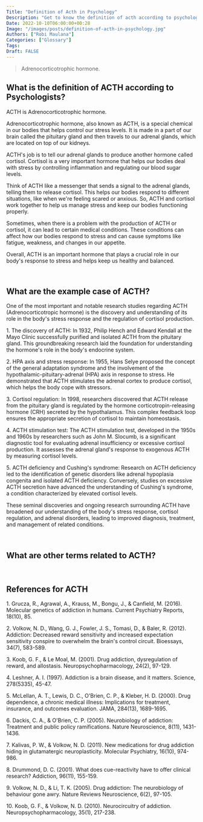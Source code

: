 ```yaml
---
Title: "Definition of Acth in Psychology"
Description: "Get to know the definition of acth according to psychologists."
Date: 2022-10-10T06:00:00+00:28
Image: "/images/posts/definition-of-acth-in-psychology.jpg"
Authors: ["Robi Maulana"]
Categories: ["Glossary"]
Tags: 
Draft: FALSE
---
```





> Adrenocorticotrophic hormone.

## What is the definition of ACTH according to Psychologists?

ACTH is Adrenocorticotrophic hormone.

Adrenocorticotrophic hormone, also known as ACTH, is a special chemical in our bodies that helps control our stress levels. It is made in a part of our brain called the pituitary gland and then travels to our adrenal glands, which are located on top of our kidneys.

ACTH's job is to tell our adrenal glands to produce another hormone called cortisol. Cortisol is a very important hormone that helps our bodies deal with stress by controlling inflammation and regulating our blood sugar levels.

Think of ACTH like a messenger that sends a signal to the adrenal glands, telling them to release cortisol. This helps our bodies respond to different situations, like when we're feeling scared or anxious. So, ACTH and cortisol work together to help us manage stress and keep our bodies functioning properly.

Sometimes, when there is a problem with the production of ACTH or cortisol, it can lead to certain medical conditions. These conditions can affect how our bodies respond to stress and can cause symptoms like fatigue, weakness, and changes in our appetite.

Overall, ACTH is an important hormone that plays a crucial role in our body's response to stress and helps keep us healthy and balanced.

 

## What are the example case of ACTH?

One of the most important and notable research studies regarding ACTH (Adrenocorticotropic hormone) is the discovery and understanding of its role in the body's stress response and the regulation of cortisol production.

1\. The discovery of ACTH: In 1932, Philip Hench and Edward Kendall at the Mayo Clinic successfully purified and isolated ACTH from the pituitary gland. This groundbreaking research laid the foundation for understanding the hormone's role in the body's endocrine system.

2\. HPA axis and stress response: In 1955, Hans Selye proposed the concept of the general adaptation syndrome and the involvement of the hypothalamic-pituitary-adrenal (HPA) axis in response to stress. He demonstrated that ACTH stimulates the adrenal cortex to produce cortisol, which helps the body cope with stressors.

3\. Cortisol regulation: In 1998, researchers discovered that ACTH release from the pituitary gland is regulated by the hormone corticotropin-releasing hormone (CRH) secreted by the hypothalamus. This complex feedback loop ensures the appropriate secretion of cortisol to maintain homeostasis.

4\. ACTH stimulation test: The ACTH stimulation test, developed in the 1950s and 1960s by researchers such as John M. Slocumb, is a significant diagnostic tool for evaluating adrenal insufficiency or excessive cortisol production. It assesses the adrenal gland's response to exogenous ACTH by measuring cortisol levels.

5\. ACTH deficiency and Cushing's syndrome: Research on ACTH deficiency led to the identification of genetic disorders like adrenal hypoplasia congenita and isolated ACTH deficiency. Conversely, studies on excessive ACTH secretion have advanced the understanding of Cushing's syndrome, a condition characterized by elevated cortisol levels.

These seminal discoveries and ongoing research surrounding ACTH have broadened our understanding of the body's stress response, cortisol regulation, and adrenal disorders, leading to improved diagnosis, treatment, and management of related conditions.

 

## What are other terms related to ACTH?

 

## References for ACTH

1\. Grucza, R., Agrawal, A., Krauss, M., Bongu, J., & Canfield, M. (2016). Molecular genetics of addiction in humans. Current Psychiatry Reports, 18(10), 85.

2\. Volkow, N. D., Wang, G. J., Fowler, J. S., Tomasi, D., & Baler, R. (2012). Addiction: Decreased reward sensitivity and increased expectation sensitivity conspire to overwhelm the brain's control circuit. Bioessays, 34(7), 583-589.

3\. Koob, G. F., & Le Moal, M. (2001). Drug addiction, dysregulation of reward, and allostasis. Neuropsychopharmacology, 24(2), 97-129.

4\. Leshner, A. I. (1997). Addiction is a brain disease, and it matters. Science, 278(5335), 45-47.

5\. McLellan, A. T., Lewis, D. C., O'Brien, C. P., & Kleber, H. D. (2000). Drug dependence, a chronic medical illness: Implications for treatment, insurance, and outcomes evaluation. JAMA, 284(13), 1689-1695.

6\. Dackis, C. A., & O'Brien, C. P. (2005). Neurobiology of addiction: Treatment and public policy ramifications. Nature Neuroscience, 8(11), 1431-1436.

7\. Kalivas, P. W., & Volkow, N. D. (2011). New medications for drug addiction hiding in glutamatergic neuroplasticity. Molecular Psychiatry, 16(10), 974-986.

8\. Drummond, D. C. (2001). What does cue-reactivity have to offer clinical research? Addiction, 96(11), 155-159.

9\. Volkow, N. D., & Li, T. K. (2005). Drug addiction: The neurobiology of behaviour gone awry. Nature Reviews Neuroscience, 6(2), 97-105.

10\. Koob, G. F., & Volkow, N. D. (2010). Neurocircuitry of addiction. Neuropsychopharmacology, 35(1), 217-238.
